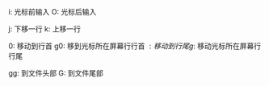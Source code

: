 i: 光标前输入
O: 光标后输入

j: 下移一行
k: 上移一行

0: 移动到行首
g0: 移到光标所在屏幕行行首
$: 移动到行尾
g$: 移动光标所在屏幕行行尾

gg: 到文件头部
G: 到文件尾部